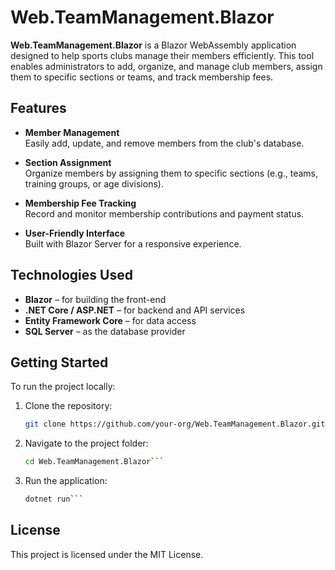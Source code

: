 # Web.TeamManagement.Blazor

**Web.TeamManagement.Blazor** is a Blazor WebAssembly application designed to help sports clubs manage their members efficiently. This tool enables administrators to add, organize, and manage club members, assign them to specific sections or teams, and track membership fees.

## Features

- **Member Management**  
  Easily add, update, and remove members from the club's database.

- **Section Assignment**  
  Organize members by assigning them to specific sections (e.g., teams, training groups, or age divisions).

- **Membership Fee Tracking**  
  Record and monitor membership contributions and payment status.

- **User-Friendly Interface**  
  Built with Blazor Server for a responsive experience.

## Technologies Used

- **Blazor** – for building the front-end
- **.NET Core / ASP.NET** – for backend and API services  
- **Entity Framework Core** – for data access  
- **SQL Server** – as the database provider

## Getting Started

To run the project locally:

1. Clone the repository:
   ```bash
   git clone https://github.com/your-org/Web.TeamManagement.Blazor.git```

2. Navigate to the project folder:
   ```bash
   cd Web.TeamManagement.Blazor```

3. Run the application:
   ```bash
   dotnet run```

## License
This project is licensed under the MIT License.


